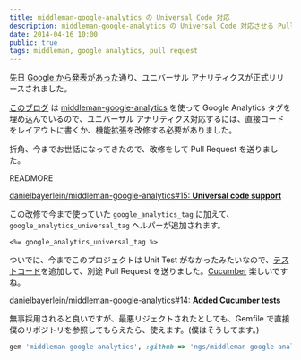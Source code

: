 ```yaml
---
title: middleman-google-analytics の Universal Code 対応
description: middleman-google-analytics の Universal Code 対応させる Pull Request を送りました。
date: 2014-04-16 10:00
public: true
tags: middleman, google analytics, pull request
---
```


先日 [Google から発表があった][ga-blog]通り、ユニバーサル アナリティクスが正式リリースされました。

[このブログ][this blog] は [middleman-google-analytics] を使って Google Analytics タグを埋め込んでいるので、ユニバーサル アナリティクス対応するには、直接コードをレイアウトに書くか、機能拡張を改修する必要がありました。

折角、今までお世話になってきたので、改修をして Pull Request を送りました。

READMORE

[danielbayerlein/middleman-google-analytics#15: **Universal code support**][pr15]

この改修で今まで使っていた `google_analytics_tag` に加えて、`google_analytics_universal_tag` ヘルパーが追加されます。

```erb
<%= google_analytics_universal_tag %>
```

ついでに、今までこのプロジェクトは Unit Test がなかったみたいなので、[テストコード]を追加して、別途 Pull Request を送りました。[Cucumber] 楽しいですね。

[danielbayerlein/middleman-google-analytics#14: **Added Cucumber tests**][pr14]

無事採用されると良いですが、最悪リジェクトされたとしても、Gemfile で直接僕のリポジトリを参照してもらえたら、使えます。(僕はそうしてます。)

```ruby
gem 'middleman-google-analytics', :github => 'ngs/middleman-google-analytics', :ref => 'universal-code'
```


[ga-blog]: http://analytics-ja.blogspot.jp/2014/04/universal-analytics.html
[middleman-google-analytics]: https://github.com/danielbayerlein/middleman-google-analytics/
[this blog]: http://ja.ngs.io/
[pr14]: https://github.com/danielbayerlein/middleman-google-analytics/pull/14
[pr15]: https://github.com/danielbayerlein/middleman-google-analytics/pull/15
[テストコード]: https://github.com/ngs/middleman-google-analytics/blob/c82d5deeb0e8295122b1ebcfbe8193c11980f462/features/helper.feature
[Cucumber]: http://cukes.info/
